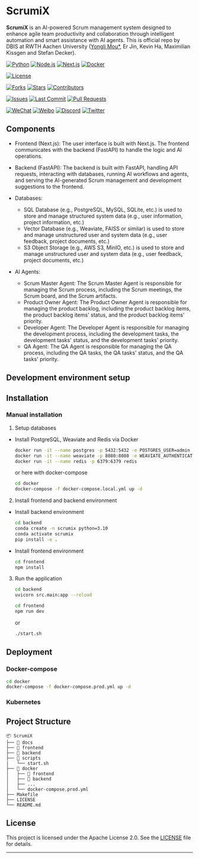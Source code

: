 # ScrumiX

**ScrumiX** is an AI-powered Scrum management system designed to enhance agile team productivity and collaboration through intelligent automation and smart assistance with AI agents. This is official repo by DBIS at RWTH Aachen University ([Yongli Mou*](mou@dbis.rwth-aachen.de), Er Jin, Kevin Ha, Maximilian Kissgen and Stefan Decker). 

[![Python](https://img.shields.io/badge/Python-3.10%2B-blue.svg)](https://www.python.org/)
[![Node.js](https://img.shields.io/badge/Node.js-23-blue.svg)](https://nodejs.org/)
[![Next.js](https://img.shields.io/badge/Next.js-15-blue.svg)](https://nextjs.org/)
[![Docker](https://img.shields.io/badge/Docker-Supported-green)](https://hub.docker.com/r/YOUR_DOCKER_IMAGE)

[![License](https://img.shields.io/badge/license-Apache%202.0-blue.svg)](LICENSE)

[![Forks](https://img.shields.io/github/forks/MouYongli/ScrumiX?style=social)](https://github.com/MouYongli/ScrumiX/network/members)
[![Stars](https://img.shields.io/github/stars/MouYongli/ScrumiX?style=social)](https://github.com/MouYongli/ScrumiX/stargazers)
[![Contributors](https://img.shields.io/github/contributors/MouYongli/ScrumiX)](https://github.com/MouYongli/ScrumiX/graphs/contributors)

[![Issues](https://img.shields.io/github/issues/MouYongli/ScrumiX)](https://github.com/MouYongli/ScrumiX/issues)
[![Last Commit](https://img.shields.io/github/last-commit/MouYongli/ScrumiX)](https://github.com/MouYongli/ScrumiX/commits/main)
[![Pull Requests](https://img.shields.io/github/issues-pr/MouYongli/ScrumiX)](https://github.com/MouYongli/ScrumiX/pulls)
<!-- [![Build Status](https://img.shields.io/github/actions/workflow/status/MouYongli/ScrumiX/ci.yml)](https://github.com/MouYongli/ScrumiX/actions)
[![Code Quality](https://img.shields.io/lgtm/grade/python/g/MouYongli/ScrumiX.svg?logo=lgtm&logoWidth=18)](https://lgtm.com/projects/g/MouYongli/ScrumiX/context:python) -->

<!-- [![arXiv](https://img.shields.io/badge/arXiv-XXXX.XXXXX-b31b1b.svg)](https://arxiv.org/abs/XXXX.XXXXX)
[![DOI](https://zenodo.org/badge/DOI/10.5281/zenodo.xxxxxx.svg)](https://doi.org/10.5281/zenodo.xxxxxx) -->

[![WeChat](https://img.shields.io/badge/WeChat-公众号名称-green)](https://your-wechat-link.com)
[![Weibo](https://img.shields.io/badge/Weibo-关注-red)](https://weibo.com/YOUR_WEIBO_LINK)
[![Discord](https://img.shields.io/discord/YOUR_DISCORD_SERVER_ID?label=Discord&logo=discord&color=5865F2)](https://discord.gg/YOUR_INVITE_LINK)
[![Twitter](https://img.shields.io/twitter/follow/YOUR_TWITTER_HANDLE?style=social)](https://twitter.com/YOUR_TWITTER_HANDLE)


## Components
- Frontend (Next.js): The user interface is built with Next.js. The frontend communicates with the backend (FastAPI) to handle the logic and AI operations.

- Backend (FastAPI): The backend is built with FastAPI, handling API requests, interacting with databases, running AI workflows and agents, and serving the AI-generated Scrum management and development suggestions to the frontend.
  
- Databases:
  - SQL Database (e.g., PostgreSQL, MySQL, SQLite, etc.) is used to store and manage structured system data (e.g., user information, project information, etc.)
  - Vector Database (e.g., Weaviate, FAISS or similar) is used to store and manage unstructured user and system data (e.g., user feedback, project documents, etc.)
  - S3 Object Storage (e.g., AWS S3, MinIO, etc.) is used to store and manage unstructured user and system data (e.g., user feedback, project documents, etc.)

- AI Agents:
  - Scrum Master Agent: The Scrum Master Agent is responsible for managing the Scrum process, including the Scrum meetings, the Scrum board, and the Scrum artifacts.
  - Product Owner Agent: The Product Owner Agent is responsible for managing the product backlog, including the product backlog items, the product backlog items' status, and the product backlog items' priority.
  - Developer Agent: The Developer Agent is responsible for managing the development process, including the development tasks, the development tasks' status, and the development tasks' priority.
  - QA Agent: The QA Agent is responsible for managing the QA process, including the QA tasks, the QA tasks' status, and the QA tasks' priority.



## Development environment setup




## Installation

### Manual installation

1. Setup databases
  - Install PostgreSQL, Weaviate and Redis via Docker
    ```bash
    docker run -it --name postgres -p 5432:5432 -e POSTGRES_USER=admin -e POSTGRES_PASSWORD=postgres -e POSTGRES_DB=scrumix postgres
    docker run -it --name weaviate -p 8080:8080 -e WEAVIATE_AUTHENTICATION_ANONYMOUS_ACCESS_ENABLED=true -e WEAVIATE_ENABLE_MODULES=all weaviate/weaviate:1.25.0
    docker run -it --name redis -p 6379:6379 redis
    ```
    or here with docker-compose
    ```bash
    cd docker
    docker-compose -f docker-compose.local.yml up -d
    ```

2. Install frontend and backend environment

  - Install backend environment
    ```bash
    cd backend
    conda create -n scrumix python=3.10
    conda activate scrumix
    pip install -e .
    ```

  - Install frontend environment
    ```bash
    cd frontend
    npm install
    ```

3. Run the application
    ```bash
    cd backend
    uvicorn src.main:app --reload
    ```
    ```bash
    cd frontend
    npm run dev
    ```
    or

    ```bash
    ./start.sh
    ```

## Deployment

### Docker-compose

```bash
cd docker
docker-compose -f docker-compose.prod.yml up -d
```

### Kubernetes



## Project Structure

```
📦 ScrumiX
├── 📁 docs
├── 📁 frontend     
├── 📁 backend
├── 📁 scripts
|   └── start.sh
├── 📁 docker        
│   ├── 📁 frontend
│   ├── 📁 backend
│   ├── ...
│   └── docker-compose.prod.yml
├── Makefile    
├── LICENSE    
└── README.md             
```


## License
This project is licensed under the Apache License 2.0. See the [LICENSE](LICENSE) file for details.

---
<!-- ---Developed by **Your Name** | [LinkedIn](https://linkedin.com/in/YOURNAME) | [Twitter](https://twitter.com/YOURHANDLE) -->
